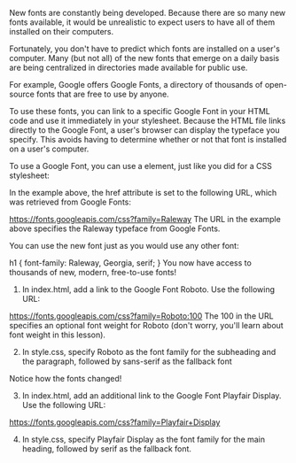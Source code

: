 New fonts are constantly being developed. Because there are so many new fonts available, it would be unrealistic to expect users to have all of them installed on their computers.

Fortunately, you don't have to predict which fonts are installed on a user's computer. Many (but not all) of the new fonts that emerge on a daily basis are being centralized in directories made available for public use.

For example, Google offers Google Fonts, a directory of thousands of open-source fonts that are free to use by anyone.

To use these fonts, you can link to a specific Google Font in your HTML code and use it immediately in your stylesheet. Because the HTML file links directly to the Google Font, a user's browser can display the typeface you specify. This avoids having to determine whether or not that font is installed on a user's computer.

To use a Google Font, you can use a <link> element, just like you did for a CSS stylesheet:

<head>
  <link href="https://fonts.googleapis.com/css?family=Raleway" type="text/css" rel="stylesheet" >
</head>

In the example above, the href attribute is set to the following URL, which was retrieved from Google Fonts:

https://fonts.googleapis.com/css?family=Raleway
The URL in the example above specifies the Raleway typeface from Google Fonts.

You can use the new font just as you would use any other font:

h1 {
  font-family: Raleway, Georgia, serif;
}
You now have access to thousands of new, modern, free-to-use fonts!

1. In index.html, add a link to the Google Font Roboto. Use the following URL:

https://fonts.googleapis.com/css?family=Roboto:100
The 100 in the URL specifies an optional font weight for Roboto (don't worry, you'll learn about font weight in this lesson).

2. In style.css, specify Roboto as the font family for the subheading and the paragraph, followed by sans-serif as the fallback font

Notice how the fonts changed!

3. In index.html, add an additional link to the Google Font Playfair Display. Use the following URL:

https://fonts.googleapis.com/css?family=Playfair+Display

4. In style.css, specify Playfair Display as the font family for the main heading, followed by serif as the fallback font.
